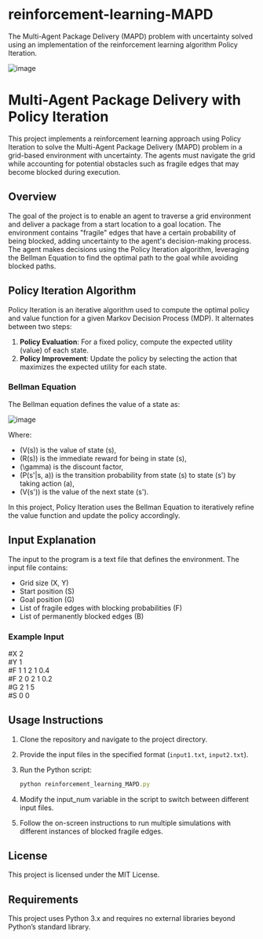 # reinforcement-learning-MAPD
The Multi-Agent Package Delivery (MAPD) problem with uncertainty solved using an implementation of the reinforcement learning algorithm Policy Iteration.

![image](https://github.com/user-attachments/assets/5e9d5de7-44c6-4441-962c-0766e9009b8b)

# Multi-Agent Package Delivery with Policy Iteration

This project implements a reinforcement learning approach using Policy Iteration to solve the Multi-Agent Package Delivery (MAPD) problem in a grid-based environment with uncertainty. The agents must navigate the grid while accounting for potential obstacles such as fragile edges that may become blocked during execution.

## Overview

The goal of the project is to enable an agent to traverse a grid environment and deliver a package from a start location to a goal location. The environment contains "fragile" edges that have a certain probability of being blocked, adding uncertainty to the agent's decision-making process. The agent makes decisions using the Policy Iteration algorithm, leveraging the Bellman Equation to find the optimal path to the goal while avoiding blocked paths.

## Policy Iteration Algorithm

Policy Iteration is an iterative algorithm used to compute the optimal policy and value function for a given Markov Decision Process (MDP). It alternates between two steps:

1. **Policy Evaluation**: For a fixed policy, compute the expected utility (value) of each state.
2. **Policy Improvement**: Update the policy by selecting the action that maximizes the expected utility for each state.

### Bellman Equation

The Bellman equation defines the value of a state as:

![image](https://github.com/user-attachments/assets/e188d3df-58b3-424b-927c-04c10422e182)


Where:
- \(V(s)\) is the value of state \(s\),
- \(R(s)\) is the immediate reward for being in state \(s\),
- \(\gamma\) is the discount factor,
- \(P(s'|s, a)\) is the transition probability from state \(s\) to state \(s'\) by taking action \(a\),
- \(V(s')\) is the value of the next state \(s'\).

In this project, Policy Iteration uses the Bellman Equation to iteratively refine the value function and update the policy accordingly.

## Input Explanation

The input to the program is a text file that defines the environment. The input file contains:
- Grid size (X, Y)
- Start position (S)
- Goal position (G)
- List of fragile edges with blocking probabilities (F)
- List of permanently blocked edges (B)

### Example Input

#X 2 <br />
#Y 1 <br />
#F 1 1 2 1 0.4 <br />
#F 2 0 2 1 0.2 <br />
#G 2 1 5 <br />
#S 0 0 <br />

## Usage Instructions

1. Clone the repository and navigate to the project directory.
2. Provide the input files in the specified format (`input1.txt`, `input2.txt`).
3. Run the Python script:

   ```ruby
   python reinforcement_learning_MAPD.py
   ```

4. Modify the input_num variable in the script to switch between different input files.
5. Follow the on-screen instructions to run multiple simulations with different instances of blocked fragile edges.

## License

This project is licensed under the MIT License.

## Requirements

This project uses Python 3.x and requires no external libraries beyond Python’s standard library.
